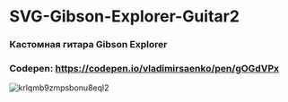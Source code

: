 # SVG-Gibson-Explorer-Guitar2

### Кастомная гитара Gibson Explorer

### Codepen: https://codepen.io/vladimirsaenko/pen/gOGdVPx

![krlqmb9zmpsbonu8eql2](https://user-images.githubusercontent.com/56477695/148764401-d22f97bf-dc66-466a-ad84-8816d184a1d0.jpg)
